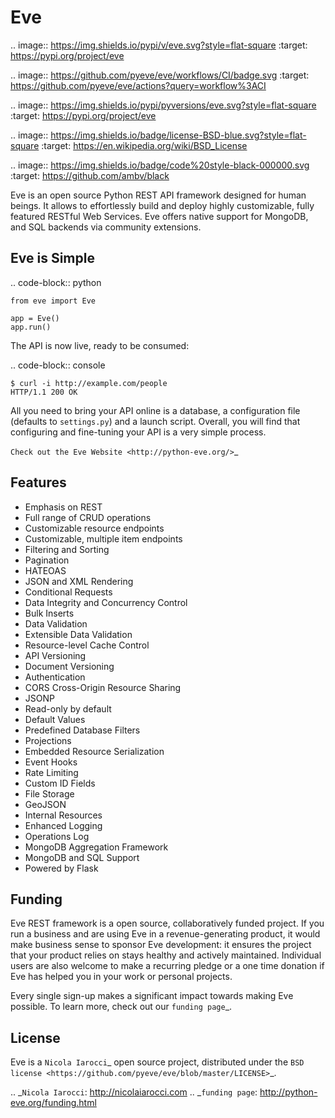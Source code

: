 Eve
====
.. image:: https://img.shields.io/pypi/v/eve.svg?style=flat-square
    :target: https://pypi.org/project/eve

.. image:: https://github.com/pyeve/eve/workflows/CI/badge.svg
  :target: https://github.com/pyeve/eve/actions?query=workflow%3ACI

.. image:: https://img.shields.io/pypi/pyversions/eve.svg?style=flat-square
    :target: https://pypi.org/project/eve

.. image:: https://img.shields.io/badge/license-BSD-blue.svg?style=flat-square
    :target: https://en.wikipedia.org/wiki/BSD_License

.. image:: https://img.shields.io/badge/code%20style-black-000000.svg
    :target: https://github.com/ambv/black

Eve is an open source Python REST API framework designed for human beings. It
allows to effortlessly build and deploy highly customizable, fully featured
RESTful Web Services. Eve offers native support for MongoDB, and SQL backends
via community extensions.

Eve is Simple
-------------
.. code-block:: python

    from eve import Eve

    app = Eve()
    app.run()

The API is now live, ready to be consumed:

.. code-block:: console

    $ curl -i http://example.com/people
    HTTP/1.1 200 OK

All you need to bring your API online is a database, a configuration file
(defaults to ``settings.py``) and a launch script.  Overall, you will find that
configuring and fine-tuning your API is a very simple process.

`Check out the Eve Website <http://python-eve.org/>`_

Features
--------
* Emphasis on REST
* Full range of CRUD operations
* Customizable resource endpoints
* Customizable, multiple item endpoints
* Filtering and Sorting
* Pagination
* HATEOAS
* JSON and XML Rendering
* Conditional Requests
* Data Integrity and Concurrency Control
* Bulk Inserts
* Data Validation
* Extensible Data Validation
* Resource-level Cache Control
* API Versioning
* Document Versioning
* Authentication
* CORS Cross-Origin Resource Sharing
* JSONP
* Read-only by default
* Default Values
* Predefined Database Filters
* Projections
* Embedded Resource Serialization
* Event Hooks
* Rate Limiting
* Custom ID Fields
* File Storage
* GeoJSON
* Internal Resources
* Enhanced Logging
* Operations Log
* MongoDB Aggregation Framework
* MongoDB and SQL Support
* Powered by Flask

Funding
-------
Eve REST framework is a open source, collaboratively funded project. If you run
a business and are using Eve in a revenue-generating product, it would make
business sense to sponsor Eve development: it ensures the project that your
product relies on stays healthy and actively maintained. Individual users are
also welcome to make a recurring pledge or a one time donation if Eve has
helped you in your work or personal projects.

Every single sign-up makes a significant impact towards making Eve possible. To
learn more, check out our `funding page`_.

License
-------
Eve is a `Nicola Iarocci`_ open source project,
distributed under the `BSD license
<https://github.com/pyeve/eve/blob/master/LICENSE>`_.

.. _`Nicola Iarocci`: http://nicolaiarocci.com
.. _`funding page`: http://python-eve.org/funding.html
